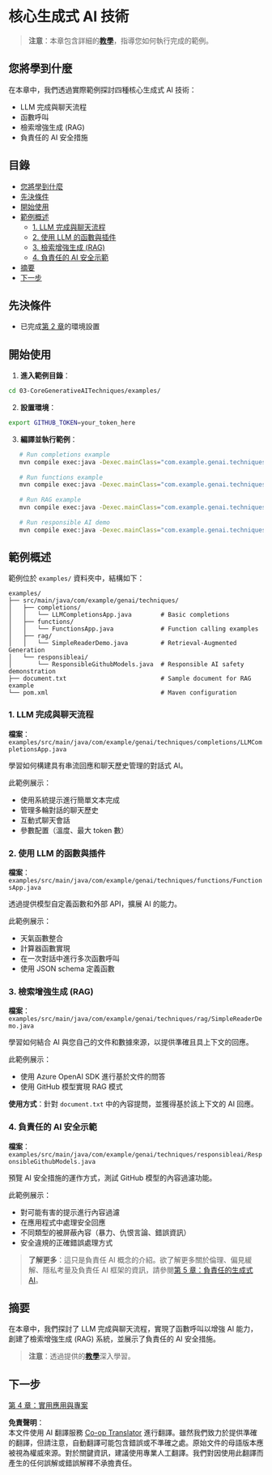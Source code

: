 <!--
CO_OP_TRANSLATOR_METADATA:
{
  "original_hash": "0a27b17f64f598a80b72d93b98b7ed04",
  "translation_date": "2025-07-21T16:00:51+00:00",
  "source_file": "03-CoreGenerativeAITechniques/README.md",
  "language_code": "tw"
}
-->
# 核心生成式 AI 技術

>**注意**：本章包含詳細的[**教學**](./TUTORIAL.md)，指導您如何執行完成的範例。

## 您將學到什麼
在本章中，我們透過實際範例探討四種核心生成式 AI 技術：
- LLM 完成與聊天流程
- 函數呼叫
- 檢索增強生成 (RAG)
- 負責任的 AI 安全措施

## 目錄

- [您將學到什麼](../../../03-CoreGenerativeAITechniques)
- [先決條件](../../../03-CoreGenerativeAITechniques)
- [開始使用](../../../03-CoreGenerativeAITechniques)
- [範例概述](../../../03-CoreGenerativeAITechniques)
  - [1. LLM 完成與聊天流程](../../../03-CoreGenerativeAITechniques)
  - [2. 使用 LLM 的函數與插件](../../../03-CoreGenerativeAITechniques)
  - [3. 檢索增強生成 (RAG)](../../../03-CoreGenerativeAITechniques)
  - [4. 負責任的 AI 安全示範](../../../03-CoreGenerativeAITechniques)
- [摘要](../../../03-CoreGenerativeAITechniques)
- [下一步](../../../03-CoreGenerativeAITechniques)

## 先決條件

- 已完成[第 2 章](../../../02-SetupDevEnvironment)的環境設置

## 開始使用

1. **進入範例目錄**：  
```bash
cd 03-CoreGenerativeAITechniques/examples/
```  
2. **設置環境**：  
```bash
export GITHUB_TOKEN=your_token_here
```  
3. **編譯並執行範例**：  
```bash
   # Run completions example
   mvn compile exec:java -Dexec.mainClass="com.example.genai.techniques.completions.LLMCompletionsApp"
   
   # Run functions example  
   mvn compile exec:java -Dexec.mainClass="com.example.genai.techniques.functions.FunctionsApp"
   
   # Run RAG example
   mvn compile exec:java -Dexec.mainClass="com.example.genai.techniques.rag.SimpleReaderDemo"
   
   # Run responsible AI demo
   mvn compile exec:java -Dexec.mainClass="com.example.genai.techniques.responsibleai.ResponsibleGithubModels"
   ```  

## 範例概述

範例位於 `examples/` 資料夾中，結構如下：

```
examples/
├── src/main/java/com/example/genai/techniques/
│   ├── completions/
│   │   └── LLMCompletionsApp.java        # Basic completions 
│   ├── functions/
│   │   └── FunctionsApp.java             # Function calling examples
│   ├── rag/
│   │   └── SimpleReaderDemo.java         # Retrieval-Augmented Generation
│   └── responsibleai/
│       └── ResponsibleGithubModels.java  # Responsible AI safety demonstration
├── document.txt                          # Sample document for RAG example
└── pom.xml                               # Maven configuration
```  

### 1. LLM 完成與聊天流程
**檔案**：`examples/src/main/java/com/example/genai/techniques/completions/LLMCompletionsApp.java`

學習如何構建具有串流回應和聊天歷史管理的對話式 AI。

此範例展示：
- 使用系統提示進行簡單文本完成
- 管理多輪對話的聊天歷史
- 互動式聊天會話
- 參數配置（溫度、最大 token 數）

### 2. 使用 LLM 的函數與插件
**檔案**：`examples/src/main/java/com/example/genai/techniques/functions/FunctionsApp.java`

透過提供模型自定義函數和外部 API，擴展 AI 的能力。

此範例展示：
- 天氣函數整合
- 計算器函數實現  
- 在一次對話中進行多次函數呼叫
- 使用 JSON schema 定義函數

### 3. 檢索增強生成 (RAG)
**檔案**：`examples/src/main/java/com/example/genai/techniques/rag/SimpleReaderDemo.java`

學習如何結合 AI 與您自己的文件和數據來源，以提供準確且具上下文的回應。

此範例展示：
- 使用 Azure OpenAI SDK 進行基於文件的問答
- 使用 GitHub 模型實現 RAG 模式

**使用方式**：針對 `document.txt` 中的內容提問，並獲得基於該上下文的 AI 回應。

### 4. 負責任的 AI 安全示範
**檔案**：`examples/src/main/java/com/example/genai/techniques/responsibleai/ResponsibleGithubModels.java`

預覽 AI 安全措施的運作方式，測試 GitHub 模型的內容過濾功能。

此範例展示：
- 對可能有害的提示進行內容過濾
- 在應用程式中處理安全回應
- 不同類型的被屏蔽內容（暴力、仇恨言論、錯誤資訊）
- 安全違規的正確錯誤處理方式

> **了解更多**：這只是負責任 AI 概念的介紹。欲了解更多關於倫理、偏見緩解、隱私考量及負責任 AI 框架的資訊，請參閱[第 5 章：負責任的生成式 AI](../05-ResponsibleGenAI/README.md)。

## 摘要

在本章中，我們探討了 LLM 完成與聊天流程，實現了函數呼叫以增強 AI 能力，創建了檢索增強生成 (RAG) 系統，並展示了負責任的 AI 安全措施。

> **注意**：透過提供的[**教學**](./TUTORIAL.md)深入學習。

## 下一步

[第 4 章：實用應用與專案](../04-PracticalSamples/README.md)

**免責聲明**：  
本文件使用 AI 翻譯服務 [Co-op Translator](https://github.com/Azure/co-op-translator) 進行翻譯。雖然我們致力於提供準確的翻譯，但請注意，自動翻譯可能包含錯誤或不準確之處。原始文件的母語版本應被視為權威來源。對於關鍵資訊，建議使用專業人工翻譯。我們對因使用此翻譯而產生的任何誤解或錯誤解釋不承擔責任。